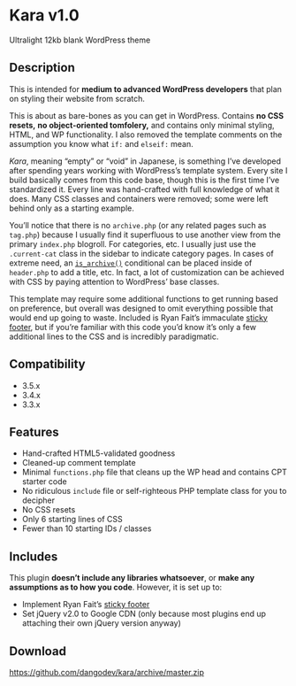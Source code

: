 Kara v1.0
===============

Ultralight 12kb blank WordPress theme

Description
-----------
This is intended for **medium to advanced WordPress developers** that plan on styling their website from scratch.

This is about as bare-bones as you can get in WordPress. Contains **no CSS resets,** **no object-oriented tomfolery,** and contains only minimal styling, HTML, and WP functionality. I also removed the template comments on the assumption you know what `if:` and `elseif:` mean.

*Kara*, meaning “empty” or “void” in Japanese, is something I’ve developed after spending years working with WordPress’s template system. Every site I build basically comes from this code base, though this is the first time I’ve standardized it. Every line was hand-crafted with full knowledge of what it does. Many CSS classes and containers were removed; some were left behind only as a starting example.

You’ll notice that there is no `archive.php` (or any related pages such as `tag.php`) because I usually find it superfluous to use another view from the primary `index.php` blogroll. For categories, etc. I usually just use the `.current-cat` class in the sidebar to indicate category pages. In cases of extreme need, an [`is_archive()`](//codex.wordpress.org/Function_Reference/is_archive) conditional can be placed inside of `header.php` to add a title, etc. In fact, a lot of customization can be achieved with CSS by paying attention to WordPress’ base classes.

This template may require some additional functions to get running based on preference, but overall was designed to omit everything possible that would end up going to waste. Included is Ryan Fait’s immaculate [sticky footer](//ryanfait.com/sticky-footer/), but if you’re familiar with this code you’d know it’s only a few additional lines to the CSS and is incredibly paradigmatic.

Compatibility
-------------
* 3.5.x
* 3.4.x
* 3.3.x

Features
--------
* Hand-crafted HTML5-validated goodness
* Cleaned-up comment template
* Minimal `functions.php` file that cleans up the WP head and contains CPT starter code
* No ridiculous `include` file or self-righteous PHP template class for you to decipher
* No CSS resets
* Only 6 starting lines of CSS
* Fewer than 10 starting IDs / classes

Includes
--------
This plugin **doesn’t include any libraries whatsoever**, or **make any assumptions as to how you code**. However, it is set up to:

* Implement Ryan Fait’s [sticky footer](//ryanfait.com/sticky-footer/)
* Set jQuery v2.0 to Google CDN (only because most plugins end up attaching their own jQuery version anyway)

Download
--------
https://github.com/dangodev/kara/archive/master.zip